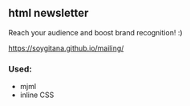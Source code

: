 ## html newsletter

Reach your audience and boost brand recognition! :) 

 https://soygitana.github.io/mailing/
 
 ### Used: 
 
 * mjml
 * inline CSS 
